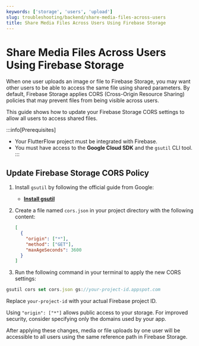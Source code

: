 ```yaml
---
keywords: ['storage', 'users', 'upload']
slug: troubleshooting/backend/share-media-files-across-users
title: Share Media Files Across Users Using Firebase Storage
---
```


# Share Media Files Across Users Using Firebase Storage

When one user uploads an image or file to Firebase Storage, you may want other users to be able to access the same file using shared parameters. By default, Firebase Storage applies CORS (Cross-Origin Resource Sharing) policies that may prevent files from being visible across users.

This guide shows how to update your Firebase Storage CORS settings to allow all users to access shared files.

:::info[Prerequisites]
- Your FlutterFlow project must be integrated with Firebase.
- You must have access to the **Google Cloud SDK** and the `gsutil` CLI tool.
:::

## Update Firebase Storage CORS Policy

1. Install `gsutil` by following the official guide from Google:
   - **[Install gsutil](https://cloud.google.com/storage/docs/gsutil_install)**

2. Create a file named `cors.json` in your project directory with the following content:

   ```json
   [
     {
       "origin": ["*"],
       "method": ["GET"],
       "maxAgeSeconds": 3600
     }
   ]
   ```

3. Run the following command in your terminal to apply the new CORS settings:

  ```js
  gsutil cors set cors.json gs://your-project-id.appspot.com
  ```

  Replace `your-project-id` with your actual Firebase project ID.

  Using `"origin": ["*"]` allows public access to your storage. For improved security, consider specifying only the domains used by your app.


After applying these changes, media or file uploads by one user will be accessible to all users using the same reference path in Firebase Storage.